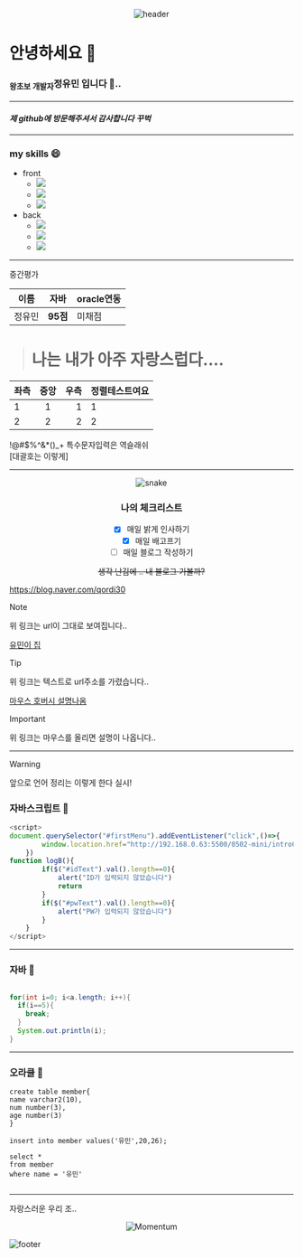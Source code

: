 <div align=center>

  ![header](https://capsule-render.vercel.app/api?type=Cylinder&color=auto&height=200&section=header&text=it%20일지&fontSize=90)

</div>

# 안녕하세요 👋
### <sub>왕초보 개발자</sub>정유민 입니다 🌱..
***
#### _제 github에 방문해주셔서 감사합니다      꾸벅_  

***

### my skills 😄
- front
  - <img src="https://img.shields.io/badge/JavaScript-F7DF1E?style=for-the-badge&logo=JavaScript&logoColor=white">
  - <img src="https://img.shields.io/badge/HTML5-E34F26?style=for-the-badge&logo=html5&logoColor=white">
  - <img src="https://img.shields.io/badge/CSS3-1572B6?style=for-the-badge&logo=css3&logoColor=white">
- back
  - <img src="https://img.shields.io/badge/Java-ED8B00?style=for-the-badge&logo=openjdk&logoColor=white">
  - <img src="https://img.shields.io/badge/Oracle-F80000?style=for-the-badge&logo=oracle&logoColor=black">
  - <img src="https://img.shields.io/badge/MySQL-005C84?style=for-the-badge&logo=mysql&logoColor=white">
---

중간평가

|이름|자바|oracle연동|
---|---|---|
|정유민|**95점**|미채점|
># 나는 내가 아주 자랑스럽다....

|좌측|중앙|우측|정렬테스트여요|
:---|:---:|---:|---|
|1|1|1|1|
|2|2|2|2|

\!@#$%^&*()_+ 특수문자입력은 역슬래쉬  
\[대괄호는 이렇게\]

<div align=center>
  
---
  
![snake](https://capsule-render.vercel.app/api?type=Venom&color=auto&height=100&section=snake&text=나의%20체크리스트&fontSize=30)
  
### 나의 체크리스트

- [x] 매일 밝게 인사하기
- [x] 매일 배고프기
- [ ] 매일 블로그 작성하기

~~생각 난김에 .. 내 블로그 가볼까?~~


</div>

<https://blog.naver.com/qordi30>

>[!NOTE]
>위 링크는 url이 그대로 보여집니다..

[유민이 집](https://blog.naver.com/qordi30)

>[!TIP]
>위 링크는 텍스트로 url주소를 가렸습니다..

[마우스 호버시 설명나옴](https://blog.naver.com/qordi30, "오똔데~")

>[!IMPORTANT]
>위 링크는 마우스를 올리면 설명이 나옵니다..

---


>[!WARNING]
>앞으로 언어 정리는 이렇게 한다 실시!
### 자바스크립트 💬
```javascript
<script>
document.querySelector("#firstMenu").addEventListener("click",()=>{
        window.location.href="http://192.168.0.63:5500/0502-mini/introCom.html"
    })
function logB(){
        if($("#idText").val().length==0){
            alert("ID가 입력되지 않았습니다")
            return
        }
        if($("#pwText").val().length==0){
            alert("PW가 입력되지 않았습니다")
        }
    }
</script>
```
---

### 자바 💬

```java

for(int i=0; i<a.length; i++){
  if(i==5){
    break;
  }
  System.out.println(i);
}

```
---

### 오라클 💬

```oracle
create table member{
name varchar2(10),
num number(3),
age number(3)
}

insert into member values('유민',20,26);

select *
from member
where name = '유민'


```
---



자랑스러운 우리 조..  

<div align=center>  
  
![Momentum](https://github.com/jungyoomin/jungyoomin/assets/169626929/c6569180-0cfe-4277-a380-288507d95f09)

</div>




<!--
**jungyoomin/jungyoomin** is a ✨ _special_ ✨ repository because its `README.md` (this file) appears on your GitHub profile.

Here are some ideas to get you started:

- 🔭 I’m currently working on ...
- 🌱 I’m currently learning ...
- 👯 I’m looking to collaborate on ...
- 🤔 I’m looking for help with ...
- 💬 Ask me about ...
- 📫 How to reach me: ...
- 😄 Pronouns: ...
- ⚡ Fun fact: ...
-->

![footer](https://capsule-render.vercel.app/api?type=Waving&color=auto&height=100&section=footer&text=see%20you%20soon&fontSize=30)
